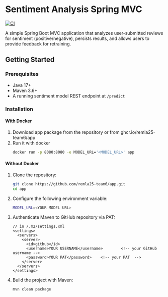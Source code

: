 # Sentiment Analysis Spring MVC

[![CI](https://github.com/remla25-team6/app/actions/workflows/cicd.yml/badge.svg)](https://github.com/remla25-team6/app/actions/workflows/cicd.yml)

A simple Spring Boot MVC application that analyzes user-submitted reviews for sentiment (positive/negative), persists results, and allows users to provide feedback for retraining.

## Getting Started

### Prerequisites

- Java 17+
- Maven 3.6+
- A running sentiment model REST endpoint at `/predict`

### Installation
#### With Docker
1. Download app package from the repository or from ghcr.io/remla25-team6/app
2. Run it with docker
   ```bash
   docker run -p 8080:8080 -e MODEL_URL='<MODEL_URL>' app
   ```
#### Without Docker
1. Clone the repository:
   ```bash
   git clone https://github.com/remla25-team6/app.git
   cd app
   ```
2. Configure the following environment variable:
    ```bash
    MODEL_URL=<YOUR MODEL URL>
    ```
3. Authenticate Maven to GitHub repository via PAT:
    ```
    // in /.m2/settings.xml
    <settings>
      <servers>
        <server>
          <id>github</id>
          <username>YOUR USERNAME</username>        <!-- your GitHub username -->
          <password>YOUR PAT</password>    <!-- your PAT  -->
        </server>
      </servers>
    </settings>
    ```
4. Build the project with Maven:
    ```bash
    mvn clean package
    ```
